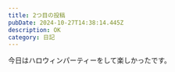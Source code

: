 ```yaml
---
title: 2つ目の投稿
pubDate: 2024-10-27T14:38:14.445Z
description: OK
category: 日記
---
```

今日はハロウィンパーティーをして楽しかったです。